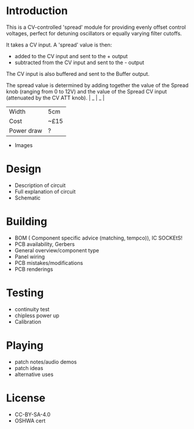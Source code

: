 # Introduction

This is a CV-controlled 'spread' module for providing evenly offset control voltages, perfect for detuning oscillators or equally varying filter cutoffs.

It takes a CV input. A 'spread' value is then:
- added to the CV input and sent to the + output
- subtracted from the CV input and sent to the - output

The CV input is also buffered and sent to the Buffer output.

The spread value is determined by adding together the value of the Spread knob (ranging from 0 to 12V) and the value of the Spread CV input (attenuated by the CV ATT knob).
 | _ | _ |


 |      |                          |
| ----------- | ------------------------------------ |
| Width     | 5cm  |
| Cost       | ~£15 |
| Power draw    | ? |

- Images
# Design
- Description of circuit
- Full explanation of circuit
- Schematic

# Building
- BOM ( Component specific advice (matching, tempco)), IC SOCKEtS!
- PCB availability, Gerbers
- General overview/component type
- Panel wiring
- PCB mistakes/modifications
- PCB renderings

# Testing
- continuity test
- chipless power up
- Calibration

# Playing
- patch notes/audio demos
- patch ideas
- alternative uses

# License
- CC-BY-SA-4.0
- OSHWA cert